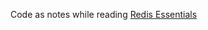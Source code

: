Code as notes while reading [Redis Essentials](https://www.amazon.com/Redis-Essentials-Maxwell-Dayvson-Silva-ebook/dp/B00ZXFCFLO)